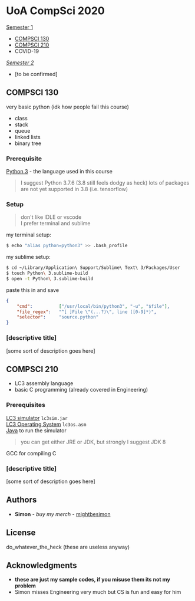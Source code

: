 # UoA CompSci 2020 #

<u>Semester 1</u>
- [COMPSCI 130](compsci130/README.md)
- [COMPSCI 210](compsci210/README.md)
- COVID-19

*<u>Semester 2</u>*
- [to be confirmed]

## COMPSCI 130 ##

very basic python (idk how people fail this course)
- class
- stack
- queue
- linked lists
- binary tree

### Prerequisite ###

[Python 3](https://www.python.org/downloads/) - the language used in this course
> I suggest Python 3.7.6 (3.8 still feels dodgy as heck)
> lots of packages are not yet supported in 3.8 (i.e. tensorflow)

### Setup ###

> don't like IDLE or vscode  
> I prefer terminal and sublime

my terminal setup:
```bash
$ echo "alias python=python3" >> .bash_profile
```

my sublime setup:
```bash
$ cd ~/Library/Application\ Support/Sublime\ Text\ 3/Packages/User
$ touch Python\ 3.sublime-build
$ open -t Python\ 3.sublime-build
```
paste this in and save
```json
{
	"cmd":			["/usr/local/bin/python3", "-u", "$file"],
	"file_regex":	"^[ ]File \"(...?)\", line ([0-9]*)",
	"selector":		"source.python"
}
```

### [descriptive title] ###

[some sort of description goes here]

## COMPSCI 210 ##

- LC3 assembly language
- basic C programming (already covered in Engineering)

### Prerequisites ###

[LC3 simulator](compsci210/LC3/lc3sim.jar) `lc3sim.jar`  
[LC3 Operating System](compsci210/LC3/source/lc3os.asm) `lc3os.asm`  
[Java](https://www.oracle.com/java/technologies/javase-jdk8-downloads.html) to run the simulator
> you can get either JRE or JDK, but strongly I suggest JDK 8

GCC for compiling C

### [descriptive title] ###

[some sort of description goes here]

## Authors ##

- **Simon** - *buy my merch* - [mightbesimon](https://github.com/mightbesimon/)


## License ##

do_whatever_the_heck (these are useless anyway)

## Acknowledgments ##

- **these are just my sample codes, if you misuse them its not my problem**
- Simon misses Engineering very much but CS is fun and easy for him
